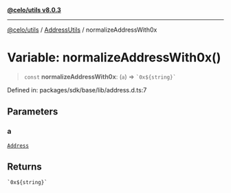 [**@celo/utils v8.0.3**](../../../../README.md)

***

[@celo/utils](../../../../README.md) / [AddressUtils](../README.md) / normalizeAddressWith0x

# Variable: normalizeAddressWith0x()

> `const` **normalizeAddressWith0x**: (`a`) => `` `0x${string}` ``

Defined in: packages/sdk/base/lib/address.d.ts:7

## Parameters

### a

[`Address`](../type-aliases/Address.md)

## Returns

`` `0x${string}` ``

